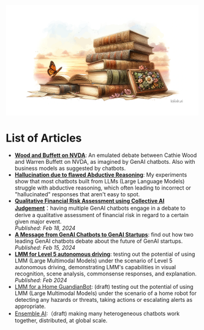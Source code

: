 <banner class="page-header" role="banner">
  <img src="assets/images/books.png" alt="Banner Image">
</banner>

# List of Articles

- [**Wood and Buffett on NVDA**](WoodvsBuffett): An emulated debate between Cathie Wood and Warren Buffett on NVDA, as imagined by GenAI chatbots. Also with business models as suggested by chatbots. 
- [**Hallucination due to flawed Abductive Reasoning**](Bugs/#abductiveReasoning): My experiments show that most chatbots built from LLMs (Large Language Models) struggle with abductive reasoning, which often leading to incorrect or "hallucinated" responses that aren't easy to spot. 
- [**Qualitative Financial Risk Assessment using Collective AI Judgement**](Risks)：having multiple GenAI chatbots engage in a debate to derive a qualitative assessment of financial risk in regard to a certain given major event. \
    *Published: Feb 18, 2024*
- [**A Message from GenAI Chatbots to GenAI Startups**](TheDebate): find out how two leading GenAI chatbots debate about the future of GenAI startups. \
    *Published: Feb 15, 2024*
- [**LMM for Level 5 autonomous driving**](https://github.com/kaihuchen/AutonomousBackseatDriver/blob/main/README.md): testing out the potential of using LMM (Large Multimodal Models) under the scenario of Level 5 autonomous driving, demonstrating LMM's capabilities in visual recognition, scene analysis, commonsense responses, and explanation. \
    *Published: Feb 2024*
- [LMM for a Home GuandianBot](https://github.com/kaihuchen/GuardianBot/blob/main/README.md): (draft) testing out the potential of using LMM (Large Multimodal Models) under the scenario of a home robot for detecting any hazards or threats, taking actions or escalating alerts as appropriate.
- [Ensemble AI](EnsembleAI):（draft) making many heterogeneous chatbots work together, distributed, at global scale.

